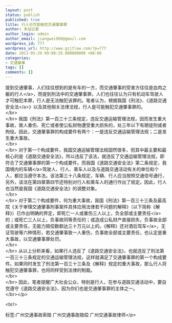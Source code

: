 ```yaml
---
layout: post
status: publish
published: true
title: 行人也可能触犯交通肇事罪　
author: 本站记者
author_login: admin
author_email: jiangwei909@gmail.com
wordpress_id: 777
wordpress_url: http://www.gzjtlaw.com/?p=777
date: 2011-05-29 09:08:29.000000000 +08:00
categories:
- 交通肇事
tags: []
comments: []
---
```

<p>提到交通肇事，人们往往想到的是有车的一方，而交通肇事的受害方往往是血肉之躯的<a>行人<&#47;a>，而提到刑法中的交通肇事罪，人们也往往认为只有机动车驾驶人才可触犯本罪，行人是无法触犯该罪的。笔者认为，根据我国《刑法》、《<a>道路交通安全法<&#47;a>》以及其他相关法律法规，行人是可能触犯交通肇事罪的。<br><&#47;br><br><&#47;br> 我国《刑法》第一百三十三条规定，违反交通运输管理法规，因而发生重大事故，致人重伤、死亡或者使公私财物遭受重大损失的，处三年以下有期徒刑或者拘役。因此，交通肇事罪的构成要件有两个：一是违反交通运输管理法规；二是发生重大事故。<br><&#47;br><br><&#47;br> 对于第一个构成要件，我国交通运输管理法规固然很多，但其中最主要和最核心的是《道路交通安全法》，所以违反了该法，就违反了交通运输管理法规，即符合了交通肇事罪的第一个构成要件。而我国《道路交通安全法》第二条规定，我国境内的<a>车辆<&#47;a>驾驶人、行人、乘车人以及与道路交通活动有关的单位和个人，都应当遵守本法。该法第三十八条规定，车辆、行人应当按照交通信号通行，另外，该法在第四章第四节还特别对行人和乘车人的通行作出了规定。因此，行人也当然是我国《道路交通安全法》的调整对象。<br><&#47;br><br><&#47;br> 对于第二个构成要件，何为重大事故，我国《刑法》第一百三十三条及最高院《关于审理交通肇事刑事案件具体应用法律若干问题的解释》（以下简称《解释》）已作出明确的界定，即死亡一人或重伤三人以上，负全部或<a>主要责任<&#47;a>的；或死亡三人以上，负事故同等责任的；或造成公私财产直接损失，负事故全部或主要责任，无能力赔偿数额达三十万元以上的。《解释》还对<a>酒后驾车<&#47;a>，无证驾驶等六种情形，若交通肇事致一人重伤，负事故全部或主要责任，也认定是重大事故，以交通肇事罪处罚。<br><&#47;br><br><&#47;br> 从以上分析来看，如果行人违反了《道路交通安全法》，也就违反了刑法第一百三十三条规定的交通运输管理法规，这样就满足了交通肇事罪的第一个构成要件。如果同时发生了刑法第一百三十三条及《解释》规定的重大事故，那么行人将触犯交通肇事罪，也将同样受到法律的制裁。<br><&#47;br><br><&#47;br> 因此，笔者提醒广大社会公众，特别是行人，在参与道路交通活动中，要自觉遵守《道路交通安全法》，因为你们也是交通肇事罪的主体之一。<br><&#47;br><&#47;p><br&#47;><p>标签:广州交通事故索赔 广州交通事故赔偿 广州交通事故律师<&#47;p>
